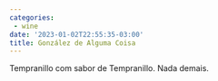 ```yaml
---
categories:
 - wine
date: '2023-01-02T22:55:35-03:00'
title: González de Alguma Coisa
---
```


Tempranillo com sabor de Tempranillo. Nada demais.
